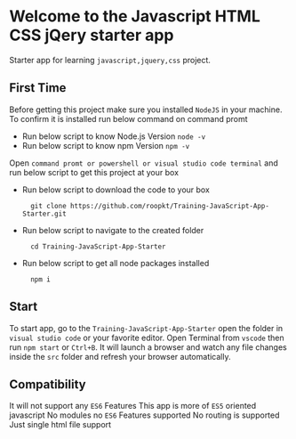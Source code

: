 # Welcome to the Javascript HTML CSS jQery starter app

Starter app for learning `javascript,jquery,css` project.

## First Time

Before getting this project make sure you installed `NodeJS` in your machine. To confirm it is installed run below command on command promt 

 - Run below script to know Node.js Version
        `node -v` 
 - Run below script to know npm Version
        `npm -v` 
      
Open `command promt or powershell or visual studio code terminal` and run below script to get this project at your box

- Run below script to download the code to your box

        git clone https://github.com/roopkt/Training-JavaScript-App-Starter.git

- Run below script to navigate to the created folder

        cd Training-JavaScript-App-Starter

- Run below script to get all node packages installed

        npm i

## Start

To start app, go to the `Training-JavaScript-App-Starter` open the folder in `visual studio code` or your favorite editor. 
Open Terminal from `vscode` then run `npm start` or `Ctrl+B`.
It will launch a browser and watch any file changes inside the `src` folder and refresh your browser automatically.

## Compatibility

It will not support any `ES6` Features
This app is more of `ES5` oriented javascript
No modules no `ES6` Features supported
No routing is supported
Just single html file support
